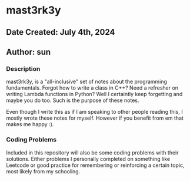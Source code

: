 # mast3rk3y
## Date Created: July 4th, 2024
## Author: sun
### Description
mast3rk3y, is a "all-inclusive" set of notes about the programming fundamentals. Forgot how to write a class in C++? Need a refresher on writing Lambda functions in Python? Well I certaintly keep forgetting and maybe you do too. Such is the purpose of these notes. 

Even though I write this as if I am speaking to other people reading this, I mostly wrote these notes for myself. However if you benefit from em that makes me happy :). 
### Coding Problems
Included in this repository will also be some coding problems with their solutions. Either problems I personally completed on something like Leetcode or good practice for remembering or reinforcing a certain topic, most likely from my schooling.
